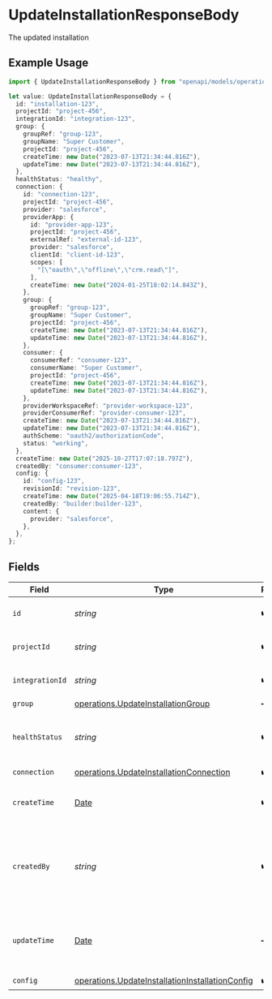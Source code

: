 # UpdateInstallationResponseBody

The updated installation

## Example Usage

```typescript
import { UpdateInstallationResponseBody } from "openapi/models/operations";

let value: UpdateInstallationResponseBody = {
  id: "installation-123",
  projectId: "project-456",
  integrationId: "integration-123",
  group: {
    groupRef: "group-123",
    groupName: "Super Customer",
    projectId: "project-456",
    createTime: new Date("2023-07-13T21:34:44.816Z"),
    updateTime: new Date("2023-07-13T21:34:44.816Z"),
  },
  healthStatus: "healthy",
  connection: {
    id: "connection-123",
    projectId: "project-456",
    provider: "salesforce",
    providerApp: {
      id: "provider-app-123",
      projectId: "project-456",
      externalRef: "external-id-123",
      provider: "salesforce",
      clientId: "client-id-123",
      scopes: [
        "[\"oauth\",\"offline\",\"crm.read\"]",
      ],
      createTime: new Date("2024-01-25T18:02:14.843Z"),
    },
    group: {
      groupRef: "group-123",
      groupName: "Super Customer",
      projectId: "project-456",
      createTime: new Date("2023-07-13T21:34:44.816Z"),
      updateTime: new Date("2023-07-13T21:34:44.816Z"),
    },
    consumer: {
      consumerRef: "consumer-123",
      consumerName: "Super Customer",
      projectId: "project-456",
      createTime: new Date("2023-07-13T21:34:44.816Z"),
      updateTime: new Date("2023-07-13T21:34:44.816Z"),
    },
    providerWorkspaceRef: "provider-workspace-123",
    providerConsumerRef: "provider-consumer-123",
    createTime: new Date("2023-07-13T21:34:44.816Z"),
    updateTime: new Date("2023-07-13T21:34:44.816Z"),
    authScheme: "oauth2/authorizationCode",
    status: "working",
  },
  createTime: new Date("2025-10-27T17:07:18.797Z"),
  createdBy: "consumer:consumer-123",
  config: {
    id: "config-123",
    revisionId: "revision-123",
    createTime: new Date("2025-04-18T19:06:55.714Z"),
    createdBy: "builder:builder-123",
    content: {
      provider: "salesforce",
    },
  },
};
```

## Fields

| Field                                                                                                              | Type                                                                                                               | Required                                                                                                           | Description                                                                                                        | Example                                                                                                            |
| ------------------------------------------------------------------------------------------------------------------ | ------------------------------------------------------------------------------------------------------------------ | ------------------------------------------------------------------------------------------------------------------ | ------------------------------------------------------------------------------------------------------------------ | ------------------------------------------------------------------------------------------------------------------ |
| `id`                                                                                                               | *string*                                                                                                           | :heavy_check_mark:                                                                                                 | The installation ID.                                                                                               | installation-123                                                                                                   |
| `projectId`                                                                                                        | *string*                                                                                                           | :heavy_check_mark:                                                                                                 | The Ampersand project ID.                                                                                          | project-456                                                                                                        |
| `integrationId`                                                                                                    | *string*                                                                                                           | :heavy_check_mark:                                                                                                 | The integration ID.                                                                                                | integration-123                                                                                                    |
| `group`                                                                                                            | [operations.UpdateInstallationGroup](../../models/operations/updateinstallationgroup.md)                           | :heavy_minus_sign:                                                                                                 | N/A                                                                                                                |                                                                                                                    |
| `healthStatus`                                                                                                     | *string*                                                                                                           | :heavy_check_mark:                                                                                                 | The health status of the installation ("healthy", "unhealthy").                                                    | healthy                                                                                                            |
| `connection`                                                                                                       | [operations.UpdateInstallationConnection](../../models/operations/updateinstallationconnection.md)                 | :heavy_check_mark:                                                                                                 | N/A                                                                                                                |                                                                                                                    |
| `createTime`                                                                                                       | [Date](https://developer.mozilla.org/en-US/docs/Web/JavaScript/Reference/Global_Objects/Date)                      | :heavy_check_mark:                                                                                                 | The time the integration was first installed.                                                                      |                                                                                                                    |
| `createdBy`                                                                                                        | *string*                                                                                                           | :heavy_check_mark:                                                                                                 | The person who did the installation, in the format of "consumer:{consumer-id}".                                    | consumer:consumer-123                                                                                              |
| `updateTime`                                                                                                       | [Date](https://developer.mozilla.org/en-US/docs/Web/JavaScript/Reference/Global_Objects/Date)                      | :heavy_minus_sign:                                                                                                 | The time the installation was last updated with a new config.                                                      |                                                                                                                    |
| `config`                                                                                                           | [operations.UpdateInstallationInstallationConfig](../../models/operations/updateinstallationinstallationconfig.md) | :heavy_check_mark:                                                                                                 | N/A                                                                                                                |                                                                                                                    |
